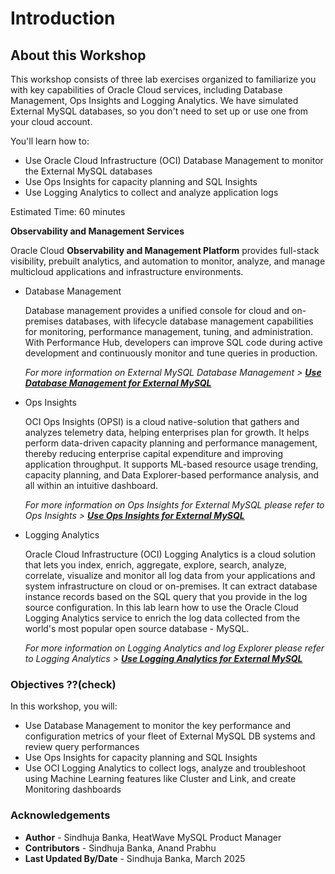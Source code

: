 # Introduction

## About this Workshop

 This workshop consists of three lab exercises organized to familiarize you with key capabilities of Oracle Cloud services, including Database Management, Ops Insights and Logging Analytics. We have simulated External MySQL databases, so you don't need to set up or use one from your cloud account.

 You'll learn how to:
 * Use Oracle Cloud Infrastructure (OCI) Database Management to monitor the External MySQL databases
 * Use Ops Insights for capacity planning and SQL Insights
 * Use Logging Analytics to collect and analyze application logs

Estimated Time: 60 minutes

**Observability and Management Services**

Oracle Cloud **Observability and Management Platform** provides full-stack visibility, prebuilt analytics, and automation to monitor, analyze, and manage multicloud applications and infrastructure environments.

- Database Management

    Database management provides a unified console for cloud and on-premises databases, with lifecycle database management capabilities for monitoring, performance management, tuning, and administration. With Performance Hub, developers can improve SQL code during active development and continuously monitor and tune queries in production.

    *For more information on External MySQL Database Management > **[Use Database Management for External MySQL](https://blogs.oracle.com/mysql/post/oci-database-management-and-ops-insights-for-onpremises-mysql-db-systems)***

- Ops Insights

    OCI Ops Insights (OPSI) is a cloud native-solution that gathers and analyzes telemetry data, helping enterprises plan for growth. It helps perform data-driven capacity planning and performance management, thereby reducing enterprise capital expenditure and improving application throughput. It supports ML-based resource usage trending, capacity planning, and Data Explorer-based performance analysis, and all within an intuitive dashboard.

    *For more information on Ops Insights for External MySQL please refer to Ops Insights > **[Use Ops Insights for External MySQL](https://docs.oracle.com/en-us/iaas/operations-insights/doc/mysql-insights.html)***

- Logging Analytics

    Oracle Cloud Infrastructure (OCI) Logging Analytics is a cloud solution that lets you index, enrich, aggregate, explore, search, analyze, correlate, visualize and monitor all log data from your applications and system infrastructure on cloud or on-premises. It can extract database instance records based on the SQL query that you provide in the log source configuration. In this lab learn how to use the Oracle Cloud Logging Analytics service to enrich the log data collected from the world's most popular open source database - MySQL.

    *For more information on Logging Analytics and log Explorer please refer to Logging Analytics > **[Use Logging Analytics for External MySQL](https://docs.oracle.com/en/solutions/kubernetes-oke-logging-analytics/index.html)***


### Objectives ??(check)

In this workshop, you will:
* Use Database Management to monitor the key performance and configuration metrics of your fleet of External MySQL DB systems and review query performances
* Use Ops Insights for capacity planning and SQL Insights
* Use OCI Logging Analytics to collect logs, analyze and troubleshoot using Machine Learning features like Cluster and Link, and create Monitoring dashboards


### Acknowledgements

- **Author** - Sindhuja Banka, HeatWave MySQL Product Manager
- **Contributors** - Sindhuja Banka, Anand Prabhu
- **Last Updated By/Date** - Sindhuja Banka, March 2025
